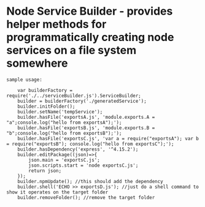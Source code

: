 # Node Service Builder - provides helper methods for programmatically creating node services on a file system somewhere

	sample usage:
	
		var builderFactory = require('./../serviceBuilder.js').ServiceBuilder;
		builder = builderFactory('./generatedService');
		builder.initFolder();
		builder.setName('tempService');
		builder.hasFile('exportsA.js', 'module.exports.A = "a";console.log("hello from exportsA");');
		builder.hasFile('exportsB.js', 'module.exports.B = "b";console.log("hello from exportsB");');
		builder.hasFile('exportsC.js', 'var a = require("exportsA"); var b = require("exportsB"); console.log("hello from exportsC");');
		builder.hasDependency('express', '^4.15.2');
		builder.editPackage((json)=>{
			json.main = 'exportsC.js';
			json.scripts.start = 'node exportsC.js';
			return json;
		});
		builder.npmUpdate(); //this should add the dependency
		builder.shell('ECHO >> exportsD.js'); //just do a shell command to show it operates on the target folder
		builder.removeFolder(); //remove the target folder
